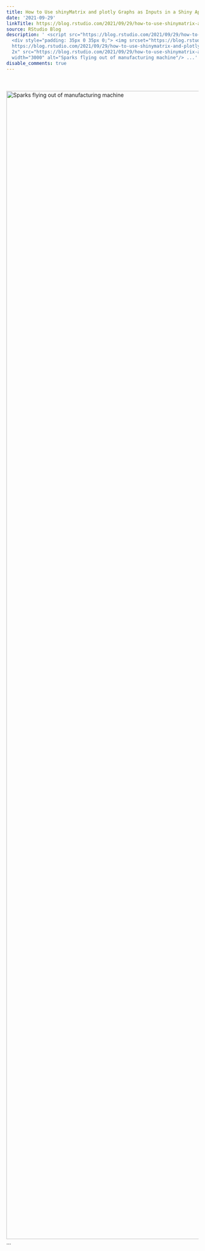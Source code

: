 ```yaml
---
title: How to Use shinyMatrix and plotly Graphs as Inputs in a Shiny App
date: '2021-09-29'
linkTitle: https://blog.rstudio.com/2021/09/29/how-to-use-shinymatrix-and-plotly-graphs/
source: RStudio Blog
description: ' <script src="https://blog.rstudio.com/2021/09/29/how-to-use-shinymatrix-and-plotly-graphs/index_files/header-attrs/header-attrs.js"></script>
  <div style="padding: 35px 0 35px 0;"> <img srcset="https://blog.rstudio.com/2021/09/29/how-to-use-shinymatrix-and-plotly-graphs/hero_hufa44e1c0252756b4971d7ea899fc9da7_3767402_3000x0_resize_q75_box.jpg,
  https://blog.rstudio.com/2021/09/29/how-to-use-shinymatrix-and-plotly-graphs/hero.jpg
  2x" src="https://blog.rstudio.com/2021/09/29/how-to-use-shinymatrix-and-plotly-graphs/hero.jpg"
  width="3000" alt="Sparks flying out of manufacturing machine"/> ...'
disable_comments: true
---
```

 <script src="https://blog.rstudio.com/2021/09/29/how-to-use-shinymatrix-and-plotly-graphs/index_files/header-attrs/header-attrs.js"></script> <div style="padding: 35px 0 35px 0;"> <img srcset="https://blog.rstudio.com/2021/09/29/how-to-use-shinymatrix-and-plotly-graphs/hero_hufa44e1c0252756b4971d7ea899fc9da7_3767402_3000x0_resize_q75_box.jpg, https://blog.rstudio.com/2021/09/29/how-to-use-shinymatrix-and-plotly-graphs/hero.jpg 2x" src="https://blog.rstudio.com/2021/09/29/how-to-use-shinymatrix-and-plotly-graphs/hero.jpg" width="3000" alt="Sparks flying out of manufacturing machine"/> ...